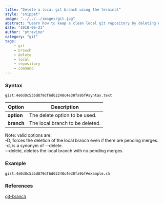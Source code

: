 ```yaml
---
title: "Delete a local git branch using the terminal"
style: "snippet"
image: "../../../images/git.jpg"
abstract: "Learn how to keep a clean local git repository by deleting unwanted or old branches"
date: "2018-06-21"
author: "ptrevino"
category: "git"
tags:
    - git
    - branch
    - delete
    - local
    - repository
    - command
---
```


<!-- start:abstract -->

### Syntax

`gist:4e0d8c535d879df6d02248c4e30fa9bf#syntax.text`

| Option     | Description                     |
| ---------- | ------------------------------- |
| **option** | The delete option to be used.   |
| **branch** | The local branch to be deleted. |

Note: valid options are:  
-D, forces the deletion of the local branch even if there are pending merges.  
-d, is a synonym of --delete.  
--delete, deletes the local branch with no pending merges.  

<!-- end:abstract -->  

### Example

`gist:4e0d8c535d879df6d02248c4e30fa9bf#example.sh`

### References
[git-branch](https://git-scm.com/docs/git-branch) 

